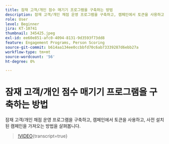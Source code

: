 ```yaml
---
title: 잠재 고객/개인 점수 매기기 프로그램을 구축하는 방법
description: 잠재 고객/개인 채점 운영 프로그램을 구축하고, 캠페인에서 토큰을 사용하고, 사전 설치된 캠페인을 가져오는 방법을 살펴봅니다.
role: User
level: Beginner
jira: KT-10741
thumbnail: 345425.jpeg
exl-id: ee60e851-afc0-4094-8131-9d3593f73dd8
feature: Engagement Programs, Person Scoring
source-git-commit: b614aa134ee0ccbbfd70c6ab73339287d6ebb27a
workflow-type: tm+mt
source-wordcount: '56'
ht-degree: 0%

---
```


# 잠재 고객/개인 점수 매기기 프로그램을 구축하는 방법

잠재 고객/개인 채점 운영 프로그램을 구축하고, 캠페인에서 토큰을 사용하고, 사전 설치된 캠페인을 가져오는 방법을 살펴봅니다.

>[!VIDEO](https://video.tv.adobe.com/v/345425/?quality=12&learn=on){transcript=true}
